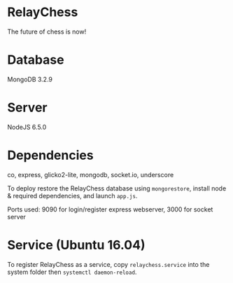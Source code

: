 # RelayChess
The future of chess is now!

# Database
MongoDB 3.2.9

# Server
NodeJS 6.5.0

# Dependencies
co, express, glicko2-lite, mongodb, socket.io, underscore

To deploy restore the RelayChess database using `mongorestore`, install node & required dependencies, and launch `app.js`.

Ports used: 9090 for login/register express webserver, 3000 for socket server

# Service (Ubuntu 16.04)
To register RelayChess as a service, copy `relaychess.service` into the system folder then `systemctl daemon-reload`.
